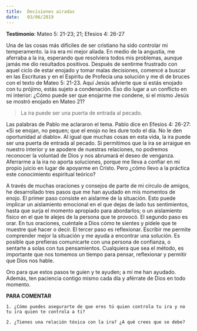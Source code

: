 ```yaml
---
title:  Decisiones airadas 
date:   03/06/2019
---
```


**Testimonio**: Mateo 5: 21-23; 21; Efesios 4: 26-27 

Una de las cosas más difíciles de ser cristiano ha sido controlar mi temperamento. la ira era mi mejor aliada. En medio de la angustia, me aferraba a la ira, esperando que resolviera todos mis problemas, aunque jamás me dio resultados positivos. Después de sentirme frustrado con aquel ciclo de estar enojado y tomar malas decisiones, comencé a buscar en las Escrituras y en el Espíritu de Profecía una solución y me di de bruces con el texto de Mateo 5: 21-23. Aquí Jesús advierte que si estás enojado con tu prójimo, estás sujeto a condenación. Eso dio lugar a un conflicto en mi interior: ¿Cómo puede ser que enojarme me condene, si el mismo Jesús se mostró enojado en Mateo 21? 

> La ira puede ser una puerta de entrada al pecado. 

Las palabras de Pablo me aclararon el tema. Pablo dice en Efesios 4: 26-27: «Si se enojan, no pequen; que el enojo no les dure todo el día. No le den oportunidad al diablo». Al igual que muchas cosas en esta vida, la ira puede ser una puerta de entrada al pecado. Si permitimos que la ira se arraigue en nuestro interior y se apodere de nuestras relaciones, no podremos reconocer la voluntad de Dios y nos abrumará el deseo de venganza. Aferrarme a la ira no aporta soluciones, porque me lleva a confiar en mi propio juicio en lugar de apoyarme en Cristo. Pero ¿cómo llevo a la práctica este conocimiento espiritual teórico? 

A través de muchas oraciones y consejos de parte de mi círculo de amigos, he desarrollado tres pasos que me han ayudado en mis momentos de enojo. El primer paso consiste en aislarme de la situación. Esto puede implicar un aislamiento emocional en el que dejas de lado tus sentimientos, hasta que surja el momento apropiado para abordarlos; o un aislamiento físico en el que te alejes de la persona que te provocó. El segundo paso es orar. En tus oraciones, cuéntale a Dios cómo te sientes y pídele que te muestre qué hacer o decir. El tercer paso es reflexionar. Escribir me permite comprender mejor la situación y me ayuda a encontrar una solución. Es posible que prefieras comunicarte con una persona de confianza, o sentarte a solas con tus pensamientos. Cualquiera que sea el método, es importante que nos tomemos un tiempo para pensar, reflexionar y permitir que Dios nos hable. 

Oro para que estos pasos te guíen y te ayuden; a mí me han ayudado. Además, ten paciencia contigo mismo cada día y aférrate de Dios en todo momento. 

**PARA COMENTAR**

`1. ¿Cómo puedes asegurarte de que eres tú quien controla tu ira y no tu ira quien te controla a ti?`

`2. ¿Tienes una relación tóxica con la ira? ¿A qué crees que se debe?`
